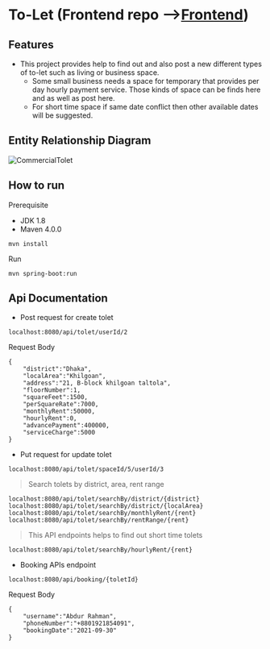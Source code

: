 # To-Let  (Frontend repo -->[Frontend](https://github.com/tanveer-rajeev/tolet-client))

## Features
   * This project provides help to find out and also post a new different types of to-let such as living or business space. 
     - Some small business needs a space for temporary that provides per day hourly payment service. Those kinds of space can be finds here and as well as post here.
     - For short time space if same date conflict then other available dates will be suggested.
    

## Entity Relationship Diagram
![CommercialTolet](https://user-images.githubusercontent.com/39630470/137129240-890b5cf8-4f4c-45fd-bc78-436fa26d6f93.PNG)

## How to run
Prerequisite
* JDK 1.8
* Maven 4.0.0
```
mvn install
```
Run
```
mvn spring-boot:run
```
## Api Documentation

- Post request for create tolet
```
localhost:8080/api/tolet/userId/2
```
Request Body
```
{
    "district":"Dhaka",
    "localArea":"Khilgoan",
    "address":"21, B-block khilgoan taltola",
    "floorNumber":1,
    "squareFeet":1500,
    "perSquareRate":7000,
    "monthlyRent":50000,
    "hourlyRent":0,
    "advancePayment":400000,
    "serviceCharge":5000
}
```
- Put request for update tolet
```
localhost:8080/api/tolet/spaceId/5/userId/3
```
> Search tolets by district, area, rent range 
```
localhost:8080/api/tolet/searchBy/district/{district}
localhost:8080/api/tolet/searchBy/district/{localArea}
localhost:8080/api/tolet/searchBy/monthlyRent/{rent}
localhost:8080/api/tolet/searchBy/rentRange/{rent}
```
> This API endpoints helps to find out short time tolets 
```
localhost:8080/api/tolet/searchBy/hourlyRent/{rent}
```
* Booking APIs  endpoint
```
localhost:8080/api/booking/{toletId}
```
Request Body
```
{
    "username":"Abdur Rahman",
    "phoneNumber":"+8801921854091",
    "bookingDate":"2021-09-30"
}
```
